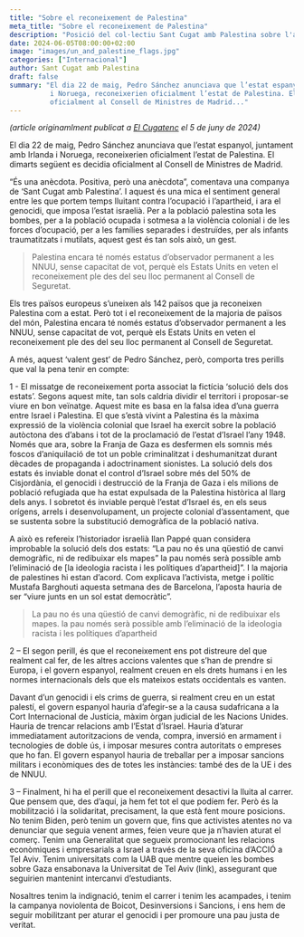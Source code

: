 ```yaml
---
title: "Sobre el reconeixement de Palestina"
meta_title: "Sobre el reconeixement de Palestina"
description: "Posició del col·lectiu Sant Cugat amb Palestina sobre l'anunci del govern espanyol de reconèixer Palestina com a estat"
date: 2024-06-05T08:00:00+02:00
image: "images/un_and_palestine_flags.jpg"
categories: ["Internacional"]
author: Sant Cugat amb Palestina
draft: false
summary: "El dia 22 de maig, Pedro Sánchez anunciava que l’estat espanyol, juntament amb Irlanda
          i Noruega, reconeixerien oficialment l’estat de Palestina. El dimarts següent es decidia
          oficialment al Consell de Ministres de Madrid..."
---
```


*(article originamlment publicat a [El Cugatenc](https://www.elcugatenc.cat/opinio/96148/sobre-el-reconeixement-de-palestina) el 5 de juny de 2024)*

El dia 22 de maig, Pedro Sánchez anunciava que l’estat espanyol, juntament amb Irlanda i Noruega, reconeixerien oficialment l’estat de Palestina. El dimarts següent es decidia oficialment al Consell de Ministres de Madrid.

“És una anècdota. Positiva, però una anècdota”, comentava una companya de ‘Sant Cugat amb Palestina’. I aquest és una mica el sentiment general entre les que portem temps lluitant contra l’ocupació i l’apartheid, i ara el genocidi, que imposa l’estat israelià. Per a la població palestina sota les bombes, per a la població ocupada i sotmesa a la violència colonial i de les forces d’ocupació, per a les famílies separades i destruïdes, per als infants traumatitzats i mutilats, aquest gest és tan sols això, un gest.

> Palestina encara té només estatus d’observador permanent a les NNUU, sense capacitat de vot, perquè els Estats Units en veten el reconeixement ple des del seu lloc permanent al Consell de Seguretat.

Els tres països europeus s’uneixen als 142 països que ja reconeixen Palestina com a estat. Però tot i el reconeixement de la majoria de països del món, Palestina encara té només estatus d’observador permanent a les NNUU, sense capacitat de vot, perquè els Estats Units en veten el reconeixement ple des del seu lloc permanent al Consell de Seguretat.

A més, aquest ‘valent gest’ de Pedro Sánchez, però, comporta tres perills que val la pena tenir en compte:

1 - El missatge de reconeixement porta associat la fictícia ‘solució dels dos estats’. Segons aquest mite, tan sols caldria dividir el territori i proposar-se viure en bon veïnatge. Aquest mite es basa en la falsa idea d’una guerra entre Israel i Palestina. El que s’està vivint a Palestina és la màxima expressió de la violència colonial que lsrael ha exercit sobre la població autòctona des d’abans i tot de la proclamació de l’estat d’Israel l’any 1948. Només que ara, sobre la Franja de Gaza es desfermen els somnis més foscos d’aniquilació de tot un poble criminalitzat i deshumanitzat durant dècades de propaganda i adoctrinament sionistes. La solució dels dos estats és inviable donat el control d’Israel sobre més del 50% de Cisjordània, el genocidi i destrucció de la Franja de Gaza i els milions de població refugiada que ha estat expulsada de la Palestina històrica al llarg dels anys. I sobretot és inviable perquè l’estat d’Israel és, en els seus orígens, arrels i desenvolupament, un projecte colonial d’assentament, que se sustenta sobre la substitució demogràfica de la població nativa.

A això es refereix l’historiador israelià Ilan Pappé quan considera improbable la solució dels dos estats: “La pau no és una qüestió de canvi demogràfic, ni de redibuixar els mapes” la pau només serà possible amb l’eliminació de [la ideologia racista i les polítiques d’apartheid]”. I la majoria de palestines hi estan d’acord. Com explicava l’activista, metge i polític Mustafa Barghouti aquesta setmana des de Barcelona, l’aposta hauria de ser “viure junts en un sol estat democràtic”.

> La pau no és una qüestió de canvi demogràfic, ni de redibuixar els mapes. la pau només serà possible amb l’eliminació de la ideologia racista i les polítiques d’apartheid

2 – El segon perill, és que el reconeixement ens pot distreure del que realment cal fer, de les altres accions valentes que s’han de prendre si Europa, i el govern espanyol, realment creuen en els drets humans i en les normes internacionals dels que els mateixos estats occidentals es vanten.

Davant d’un genocidi i els crims de guerra, si realment creu en un estat palestí, el govern espanyol hauria d’afegir-se a la causa sudafricana a la Cort Internacional de Justícia, màxim òrgan judicial de les Nacions Unides. Hauria de trencar relacions amb l’Estat d’Israel. Hauria d’aturar immediatament autoritzacions de venda, compra, inversió en armament i tecnologies de doble ús, i imposar mesures contra autoritats o empreses que ho fan. El govern espanyol hauria de treballar per a imposar sancions militars i econòmiques des de totes les instàncies: també des de la UE i des de NNUU.

3 – Finalment, hi ha el perill que el reconeixement desactivi la lluita al carrer. Que pensem que, des d’aquí, ja hem fet tot el que podíem fer. Però és la mobilització i la solidaritat, precisament, la que està fent moure posicions. No tenim Biden, però tenim un govern que, fins que activistes atentes no va denunciar que seguia venent armes, feien veure que ja n’havien aturat el comerç. Tenim una Generalitat que segueix promocionant les relacions econòmiques i empresarials a Israel a través de la seva oficina d’ACCIÓ a Tel Aviv. Tenim universitats com la UAB que mentre queien les bombes sobre Gaza ensabonava la Universitat de Tel Aviv (link), assegurant que seguirien mantenint intercanvi d’estudiants.

Nosaltres tenim la indignació, tenim el carrer i tenim les acampades, i tenim la campanya noviolenta de Boicot, Desinversions i Sancions, i ens hem de seguir mobilitzant per aturar el genocidi i per promoure una pau justa de veritat.
